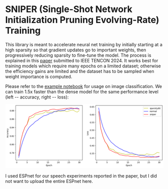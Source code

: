 # SNIPER (Single-Shot Network Initialization Pruning Evolving-Rate) Training

This library is meant to accelerate neural net training by initially starting at a high sparsity so that gradient updates go to important weights, then progressively reducing sparsity to fine-tune the model. The process is explained in this [paper](https://arxiv.org/abs/2211.07283) submitted to IEEE TENCON 2024. It works best for training models which require many epochs on a limited dataset; otherwise the efficiency gains are limited and the dataset has to be sampled when weight importance is computed.

Please refer to the [example notebook](example.ipynb) for usage on image classification. We can train 1.5x faster than the dense model for the same performance level (left -- accuracy, right -- loss):

<img src="final_graph.png">

I used ESPnet for our speech experiments reported in the paper, but I did not want to upload the entire ESPnet here.  
